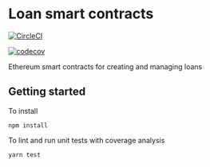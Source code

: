 # Loan smart contracts

[![CircleCI](https://circleci.com/gh/lendingblock/loan-contracts.svg?style=svg)](https://circleci.com/gh/lendingblock/loan-contracts)

[![codecov](https://codecov.io/gh/lendingblock/loan-contracts/branch/master/graph/badge.svg)](https://codecov.io/gh/lendingblock/loan-contracts)

Ethereum smart contracts for creating and managing loans

## Getting started

To install
```
npm install
```
To lint and run unit tests with coverage analysis
```
yarn test
```

[Truffle]: http://trufflesuite.com
[Solidity Coverage]: https://github.com/sc-forks/solidity-coverage
